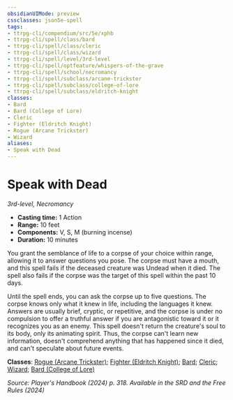 ```yaml
---
obsidianUIMode: preview
cssclasses: json5e-spell
tags:
- ttrpg-cli/compendium/src/5e/xphb
- ttrpg-cli/spell/class/bard
- ttrpg-cli/spell/class/cleric
- ttrpg-cli/spell/class/wizard
- ttrpg-cli/spell/level/3rd-level
- ttrpg-cli/spell/optfeature/whispers-of-the-grave
- ttrpg-cli/spell/school/necromancy
- ttrpg-cli/spell/subclass/arcane-trickster
- ttrpg-cli/spell/subclass/college-of-lore
- ttrpg-cli/spell/subclass/eldritch-knight
classes:
- Bard
- Bard (College of Lore)
- Cleric
- Fighter (Eldritch Knight)
- Rogue (Arcane Trickster)
- Wizard
aliases:
- Speak with Dead
---
```

# Speak with Dead
*3rd-level, Necromancy*  


- **Casting time:** 1 Action
- **Range:** 10 feet
- **Components:** V, S, M (burning incense)
- **Duration:** 10 minutes

You grant the semblance of life to a corpse of your choice within range, allowing it to answer questions you pose. The corpse must have a mouth, and this spell fails if the deceased creature was Undead when it died. The spell also fails if the corpse was the target of this spell within the past 10 days.

Until the spell ends, you can ask the corpse up to five questions. The corpse knows only what it knew in life, including the languages it knew. Answers are usually brief, cryptic, or repetitive, and the corpse is under no compulsion to offer a truthful answer if you are antagonistic toward it or it recognizes you as an enemy. This spell doesn't return the creature's soul to its body, only its animating spirit. Thus, the corpse can't learn new information, doesn't comprehend anything that has happened since it died, and can't speculate about future events.

**Classes**: [Rogue (Arcane Trickster)](Інструменти%20ДМ/CLI/lists/list-spells-classes-arcane-trickster-xphb.md "subclass=XPHB;class=XPHB"); [Fighter (Eldritch Knight)](Інструменти%20ДМ/CLI/lists/list-spells-classes-eldritch-knight-xphb.md "subclass=XPHB;class=XPHB"); [Bard](Інструменти%20ДМ/CLI/lists/list-spells-classes-bard.md); [Cleric](Інструменти%20ДМ/CLI/lists/list-spells-classes-cleric.md); [Wizard](Інструменти%20ДМ/CLI/lists/list-spells-classes-wizard.md); [Bard (College of Lore)](Інструменти%20ДМ/CLI/lists/list-spells-classes-college-of-lore-xphb.md "subclass=XPHB;class=XPHB")

*Source: Player's Handbook (2024) p. 318. Available in the <span title='Systems Reference Document (5.2)'>SRD</span> and the Free Rules (2024)*
